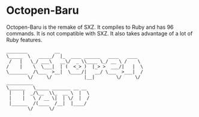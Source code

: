 Octopen-Baru
=============

Octopen-Baru is the remake of SXZ. It compiles to Ruby and has 96 commands. It is not compatible with SXZ. It also takes advantage of a lot of Ruby features.

    ________          __                               
    \_____  \   _____/  |_  ____ ______   ____   ____  
     /   |   \_/ ___\   __\/  _ \\____ \_/ __ \ /    \ 
    /    |    \  \___|  | (  <_> )  |_> >  ___/|   |  \
    \_______  /\___  >__|  \____/|   __/ \___  >___|  /
            \/     \/            |__|        \/     \/ 
    __________                     
    \______   \_____ _______ __ __ 
     |    |  _/\__  \\_  __ \  |  \
     |    |   \ / __ \|  | \/  |  /
     |______  /(____  /__|  |____/ 
            \/      \/             
